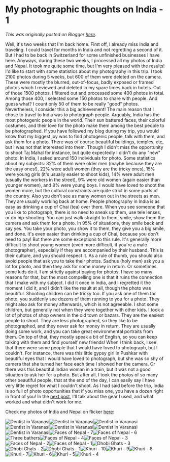 # My photographic thoughts on India - 1

*This was originally posted on Blogger [here](https://photopensieve.blogspot.com/2011/11/my-photography-thoughts-on-india-1.html)*.

Well, it's two weeks that I'm back home. First off, I already miss India and traveling. I could travel for months in India and not regretting a second of it. But I had to be back in Switzerland for some unfinished businesses I have here. Anyways, during these two weeks, I processed all my photos of India and Nepal. It took me quite some time, but I'm very pleased with the results!
I'd like to start with some statistics about my photography in this trip. I took 2100 photos during 5 weeks, but 600 of them were deleted on the camera. These were mostly the blurred, out-of-focus, badly exposed or framed photos which I reviewed and deleted in my spare times back in hotels. Out of those 1500 photos, I filtered out and processed some 400 photos in total. Among those 400, I selected some 150 photos to share with people. And guess what? I count only 50 of them to be really "good" photos. Nevertheless, I consider this a big achievement!
The main reason that I chose to travel to India was to photograph people. Arguably, India has the most photogenic people in the world. Their sun battered faces, their colorful costumes, and their love for the photo make them among the best people to be photographed. If you have followed my blog during my trip, you would know that my biggest joy was to find photogenic people, talk with them, and ask them for a photo. There was of course beautiful buildings, temples, etc, but I was not that interested into them. Though I didn't miss the opportunity to shoot Taj Mahal for instance, but quite expectedly I didn't do any "new" photo.
In India, I asked around 150 individuals for photo. Some statistics about my subjects: 32% of them were older men (maybe because they are the easy ones!), 22% were adult women (they are the tricky ones), 15% were young girls (it's usually easier to shoot kids), 14% were adult men (usually the workers in the street), 9% were old women (again easier than younger women), and 8% were young boys. I would have loved to shoot the women more, but the cultural constraints are quite strict in some parts of the country. Also you don't see as many women out in the streets as men. They are usually working back at home.
People photography in India is as easy as drinking a cup of Chai (tea) over there. When you see someone that you like to photograph, there is no need to sneak up them, use tele lenses, or do hip-shooting. You can just walk straight to them, smile, show them the camera and ask them for a photo. In 95% of situations, they smile back and say yes. You take your photo, you show it to them, they give you a big smile, and done. It's even easier than drinking a cup of Chai, because you don't need to pay!
But there are some exceptions to this rule. It's generally more difficult to shoot young women (even more difficult, if you're a male photographer), especially if they are accompanied by their husband. This is their culture, and you should respect it. As a rule of thumb, you should also avoid people that ask you to take their photos. Sadhus (holy men) ask you a lot for photo, and then they ask for some money in return. Or sometimes some kids do it. I am strictly against paying for photos. I have so many reasons for that, but the most compelling one is that it ruins the connection that I make with my subject. I did it once in India, and I regretted it the moment I did it, and I didn't like the result at all, though the photo was beautiful.
Shooting children can be tricky too. If you ask one of them for photo, you suddenly see dozens of them running to you for a photo. They might also ask for money afterwards, which is not agreeable. I shot some children, but generally not when they were together with other kids. I took a lot of photos of shop owners in the old town or bazars. They are the easiest people to shoot. They are less photographed, so they like to be photographed, and they never ask for money in return. They are usually doing some work, and you can take great environmental portraits from them. On top of that, they mostly speak a bit of English, so you can keep talking with them and find yourself new friends!
When I think back, I see that there were some people that I would have loved to photograph, but I couldn't. For instance, there was this little gypsy girl in Pushkar with beautiful eyes that I would have loved to photograph, but she was so shy of camera that she turned her face each time I showed her the camera. Or there was this beautiful Indian woman in a train, but it was not a good situation to ask her for a photo. But after all, I took the photos of so many other beautiful people, that at the end of the day, I can easily say I have very little regret for what I couldn't shoot. As I had said before the trip, India is so full of photo opportunities that if you miss one, you have a dozen right in front of you!
In the [next post](http://photopensieve.blogspot.com/2011/11/my-photographic-thoughts-on-india-2.html), I'll talk about the gear I used, and what worked and what didn't work for me.

Check my photos of India and Nepal on flicker [here](http://www.flickr.com/photos/8413680@N08/):

![Dentist in Varanasi](http://farm7.static.flickr.com/6120/6340131668_6897f15067_s.jpg)![Dentist in Varanasi](http://farm7.static.flickr.com/6098/6339382895_79d8f013ef_s.jpg)![Dentist in Varanasi](http://farm7.static.flickr.com/6103/6340131306_7aa3661f43_s.jpg)![Dentist in Varanasi](http://farm7.static.flickr.com/6044/6339382621_ac25a2ecb9_s.jpg)![Dentist in Varanasi](http://farm7.static.flickr.com/6237/6339382475_6a7d39989d_s.jpg)![Dentist in Varanasi](http://farm7.static.flickr.com/6216/6340130824_e39bc6920a_s.jpg)![Dentist in Varanasi](http://farm7.static.flickr.com/6218/6339382077_0fdcd79666_s.jpg)![Faces of Nepal - 7](http://farm7.static.flickr.com/6231/6337939406_09745fb097_s.jpg)![Faces of Nepal - 6](http://farm7.static.flickr.com/6038/6337186307_6b22f52393_s.jpg)![Three bathers](http://farm7.static.flickr.com/6109/6333794591_8281973857_s.jpg)![Faces of Nepal - 4](http://farm7.static.flickr.com/6239/6333566551_7cf7228b43_s.jpg)![Faces of Nepal - 3](http://farm7.static.flickr.com/6107/6331743010_fc1a8a545d_s.jpg)![Faces of Nepal - 2](http://farm7.static.flickr.com/6238/6330973949_050b42e05e_s.jpg)![Faces of Nepal - 1](http://farm7.static.flickr.com/6214/6328967183_23f252aa7d_s.jpg)![Dhobi Ghats - 3](http://farm7.static.flickr.com/6114/6326732579_6189bd1902_s.jpg)![Dhobi Ghats - 2](http://farm7.static.flickr.com/6236/6327482316_115f202c00_s.jpg)![Dhobi Ghats - 1](http://farm7.static.flickr.com/6045/6327482074_7c639992cf_s.jpg)![Khuri - 10](http://farm7.static.flickr.com/6095/6323543325_fbf2e36039_s.jpg)![Khuri - 9](http://farm7.static.flickr.com/6227/6324071296_3149cd4a86_s.jpg)![Khuri - 8](http://farm7.static.flickr.com/6049/6323542305_f85f6cbde4_s.jpg)![Khuri - 7](http://farm7.static.flickr.com/6117/6324070308_a6df374034_s.jpg)![Khuri - 6](http://farm7.static.flickr.com/6103/6324069390_2370ec3d12_s.jpg)![Khuri - 5](http://farm7.static.flickr.com/6048/6324068960_15ac2cefa0_s.jpg)![Khuri - 4](http://farm7.static.flickr.com/6232/6324068650_a93f901886_s.jpg)